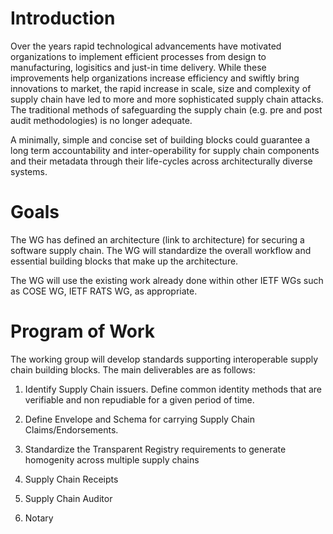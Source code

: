Introduction
============
Over the years rapid technological advancements have motivated organizations to implement efficient processes from design to manufacturing, logisitics and just-in time delivery. While these improvements help organizations increase efficiency and swiftly bring innovations to market, the rapid increase in scale, size and complexity of supply chain have led to more and more sophisticated supply chain attacks. The traditional methods of safeguarding the supply chain (e.g. pre and post audit
methodologies) is no longer adequate.

A minimally, simple and concise set of building blocks could guarantee a long term accountability and inter-operability for supply chain components and their metadata
through their life-cycles across architecturally diverse systems.

Goals
=====
The WG has defined an architecture (link to architecture) for securing a software supply chain. The WG will standardize the overall workflow and essential building blocks that make up the architecture.

The WG will use the existing work already done within other IETF WGs such as 
COSE WG, IETF RATS WG, as appropriate.


Program of Work
===============
The working group will develop standards supporting interoperable supply chain building blocks. The main deliverables are as follows:

1. Identify Supply Chain issuers. Define common identity methods that are verifiable and non repudiable for a given period of time.

2. Define Envelope and Schema for carrying Supply Chain Claims/Endorsements.

3. Standardize the Transparent Registry requirements to generate homogenity across multiple supply chains

4. Supply Chain Receipts

5. Supply Chain Auditor

6. Notary
